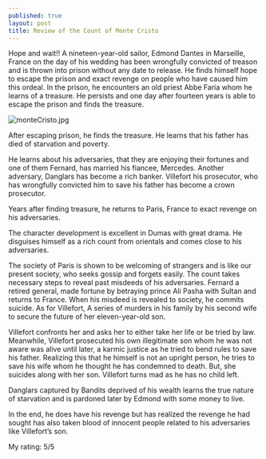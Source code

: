 ```yaml
---
published: true
layout: post
title: Review of the Count of Monte Cristo
---
```


Hope and wait!!
A nineteen-year-old sailor, Edmond Dantes in Marseille, France on the day of his wedding has been wrongfully convicted of treason and is thrown into prison without any date to release. He finds himself hope to escape the prison and exact revenge on people who have caused him this ordeal. In the prison, he encounters an old priest Abbe Faria whom he learns of a treasure. He persists and one day after fourteen years is able to escape the prison and finds the treasure.

![monteCristo.jpg]({{site.baseurl}}/images/monteCristo.jpg)

After escaping prison, he finds the treasure. He learns that his father has died of starvation and poverty.

He learns about his adversaries, that they are enjoying their fortunes and one of them Fernard, has married his fiancee, Mercedes. Another adversary, Danglars has become a rich banker. Villefort his prosecutor, who has wrongfully convicted him to save his father has become a crown prosecutor.

Years after finding treasure, he returns to Paris, France to exact revenge on his adversaries.

The character development is excellent in Dumas with great drama. He disguises himself as a rich count from orientals and comes close to his adversaries.

The society of Paris is shown to be welcoming of strangers and is like our present society, who seeks gossip and forgets easily. The count takes necessary steps to reveal past misdeeds of his adversaries. Fernard a retired general, made fortune by betraying prince Ali Pasha with Sultan and returns to France. When his misdeed is revealed to society, he commits suicide. As for Villefort, A series of murders in his family by his second wife to secure the future of her eleven-year-old son. 

Villefort confronts her and asks her to either take her life or be tried by law. Meanwhile, Villefort prosecuted his own illegitimate son whom he was not aware was alive until later, a karmic justice as he tried to bend rules to save his father. Realizing this that he himself is not an upright person, he tries to save his wife whom he thought he has condemned to death. But, she suicides along with her son. Villefort turns mad as he has no child left.

Danglars captured by Bandits deprived of his wealth learns the true nature of starvation and is pardoned later by Edmond with some money to live.

In the end, he does have his revenge but has realized the revenge he had sought has also taken blood of innocent people related to his adversaries like Villefort’s son.

My rating: 5/5
